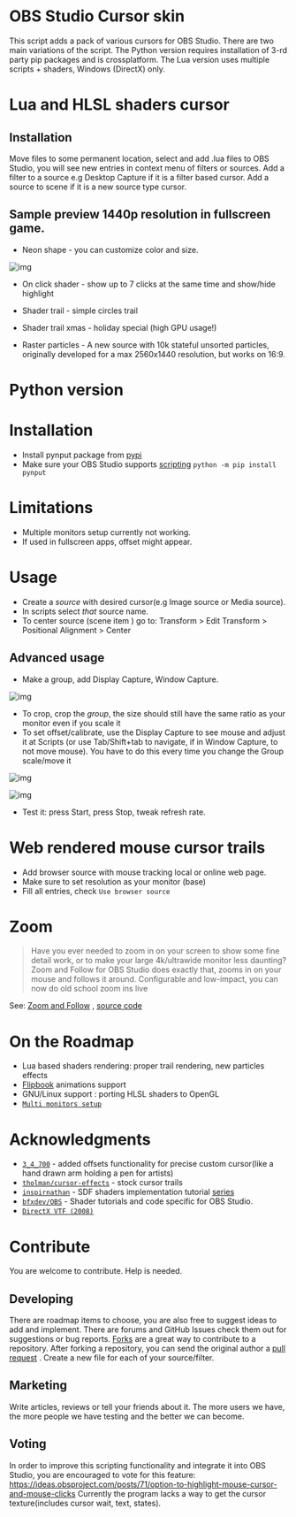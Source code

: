# OBS Studio Cursor skin
This script adds a pack of various cursors for OBS Studio.
There are two main variations of the script. The Python version requires installation of 3-rd party
pip packages and is crossplatform. The Lua version uses multiple scripts + shaders, Windows (DirectX) only.

# Lua and HLSL shaders cursor
## Installation 
Move files to some permanent location, select and add .lua files to OBS Studio, you will see new entries in context menu of filters or sources.
Add a filter to a source e.g Desktop Capture if it is a filter based cursor. 
Add a source to scene if it is a new source type cursor. 

## Sample preview 1440p resolution in fullscreen game.

- Neon shape - you can customize color and size.

![img](https://i.imgur.com/KPWO3id.png)

- On click shader  - show up to 7 clicks at the same time and show/hide highlight

- Shader trail - simple circles trail 

- Shader trail xmas - holiday special (high GPU usage!)

- Raster particles - A new source with 10k stateful unsorted particles, originally developed for a max 2560x1440 resolution, but works on 16:9. 

# Python version

# Installation 
- Install pynput package from [pypi](https://pypi.org/project/pynput/) 
- Make sure your OBS Studio supports [scripting](https://obsproject.com/docs/scripting.html)
`python -m pip install pynput`
# Limitations
- Multiple monitors setup currently not working.
- If used in fullscreen apps, offset might appear.
# Usage
- Create a _source_ with desired cursor(e.g Image source or Media source).
- In scripts select _that_ source name.
- To center source (scene item ) go to:  Transform > Edit Transform > Positional Alignment > Center

## Advanced usage
- Make a group, add Display Capture, Window Capture.

![img](https://i.imgur.com/CHuLwmp.png)

- To crop, crop the _group_, the size should still have the same ratio as your monitor even if you scale it
- To set offset/calibrate, use the Display Capture to see mouse and adjust it at Scripts (or use Tab/Shift+tab to navigate, if in Window Capture, to not move mouse). You have to do this every time you change the Group scale/move it

![img](https://user-images.githubusercontent.com/66927691/121442471-56133280-c9be-11eb-9bb4-ad12b2e4ebfb.jpg)

![img](https://user-images.githubusercontent.com/66927691/121442809-f23d3980-c9be-11eb-954f-c0e635e95d88.jpg)


- Test it: press Start, press Stop, tweak refresh rate.

# Web rendered mouse cursor trails
- Add browser source with mouse tracking local or online web page.
- Make sure to set resolution as your monitor (base)
- Fill all entries, check `Use browser source`

# Zoom
> Have you ever needed to zoom in on your screen to show some fine detail work,
> or to make your large 4k/ultrawide monitor less daunting?
> Zoom and Follow for OBS Studio does exactly that, zooms in on your mouse and follows it around.
> Configurable and low-impact, you can now do old school zoom ins live

See: [Zoom and Follow](https://obsproject.com/forum/resources/zoom-and-follow.1051/) , [source code ](https://github.com/tryptech/obs-zoom-and-follow)

# On the Roadmap
- Lua based shaders rendering: proper trail rendering, new particles effects
- [Flipbook](https://godotshaders.com/snippet/flipbook/) animations support
- GNU/Linux support : porting HLSL shaders to OpenGL
- [`Multi monitors setup`](https://github.com/upgradeQ/OBS-Studio-Cursor-skin/issues/9)

# Acknowledgments
- [`3_4_700`](https://github.com/34700) - added offsets functionality for precise custom cursor(like a hand drawn arm holding a pen for artists)
- [`tholman/cursor-effects`](https://github.com/tholman/cursor-effects) - stock cursor trails
- [`inspirnathan`](https://github.com/inspirnathan) - SDF shaders implementation tutorial [series](https://inspirnathan.com/posts/53-shadertoy-tutorial-part-7/)
- [`bfxdev/OBS`](https://github.com/bfxdev/OBS) - Shader tutorials and code specific for OBS Studio.
- [`DirectX VTF (2008)`](https://web.archive.org/web/20130225054030/http://www.catalinzima.com/tutorials/4-uses-of-vtf/particle-systems/)

# Contribute
You are welcome to contribute. Help is needed.
## Developing
There are roadmap items to choose, you are also free to suggest ideas to add and implement. There are forums and GitHub Issues check them out for suggestions or bug reports.
 [Forks](https://help.github.com/articles/fork-a-repo) are a great way to contribute to a repository.
After forking a repository, you can send the original author a [pull request](https://help.github.com/articles/using-pull-requests) . Create a new file for each of your source/filter.
## Marketing 
Write articles, reviews or tell your friends about it. The more users we have, the more people we have testing and the better we can become.
## Voting
In order to improve this scripting functionality and integrate it into OBS Studio, you are encouraged to vote for this feature: https://ideas.obsproject.com/posts/71/option-to-highlight-mouse-cursor-and-mouse-clicks Currently the program lacks a way to get the cursor texture(includes cursor wait, text, states).
